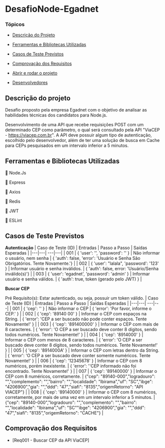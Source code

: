 # DesafioNode-Egadnet

### Tópicos 

- [Descrição do Projeto](#descrição-do-projeto)

- [Ferramentas e Bibliotecas Utilizadas](#ferramentas-e-bibliotecas-utilizadas)

- [Casos de Teste Previstos](#casos-de-teste-previstos)

- [Comprovação dos Requisitos](#comprovação-dos-requisitos)

- [Abrir e rodar o projeto](#abrir-e-rodar-o-projeto)

- [Desenvolvedores](#desenvolvedores)

## Descrição do projeto 
<p align="justify">

 Desafio proposto pela empresa Egadnet com o objetivo de analisar as habilidades técnicas dos candidatos para Node.js. 
 
 Desenvolvimento de uma API que recebe requisições POST com um determinado CEP como parâmetro, o qual será consultado pela API "ViaCEP - https://viacep.com.br". A API deve possuir algum tipo de autenticação, escolhido pelo desenvolvedor, além de ter uma solução de busca em Cache para CEPs pesquisados em um intervalo inferior a 5 minutos.

</p>

## Ferramentas e Bibliotecas Utilizadas

:triangular_flag_on_post: Node.Js

:triangular_flag_on_post: Express

:triangular_flag_on_post: Axios

:triangular_flag_on_post: Redis

:triangular_flag_on_post: JWT

:triangular_flag_on_post: ESLint

## Casos de Teste Previstos

**Autenticação**
| Caso de Teste (ID) | Entradas | Passo a Passo | Saídas Esperadas |
|---|---| ---|---|
| 001 | { 'user': '', 'password': '' } | Não informar o usuário, nem senha | { 'auth': false, 'error': 'Usuário e Senha São Obrigatórios. Tente Novamente.'} |
| 002 | { 'user': "lalala", 'password': '123' } | Informar usuário e senha inválidos. | { 'auth': false, error: 'Usuário/Senha inválido(s)'} |
| 003 | { 'user': 'egadnet', 'password': 'admin' } | Informar usuário e senha válidos. | { 'auth': true, token (gerado pelo JWT) } |

**Buscar CEP**

Pré Requisito(s): Estar autenticado, ou seja, possuir um token válido.
| Caso de Teste (ID) | Entradas | Passo a Passo | Saídas Esperadas |
|---|---| ---|---|
| 001 | { 'cep': '' } | Não informar o CEP | { 'error': 'Por favor, informe o CEP.' } |
| 002 | { 'cep': '89140 00' } | Informar o CEP com espaços na String. | { 'error': 'CEP a ser buscado não pode conter espaços. Tente Novamente!' } |
| 003 | { 'cep': '891400000' } | Informar o CEP com mais de 8 caracteres. | { 'error': 'O CEP a ser buscado deve conter 8 dígitos, sendo todos numéricos. Tente Novamente!' } |
| 004 | { 'cep': '8914000' } | Informar o CEP com menos de 8 caracteres. | { 'error': 'O CEP a ser buscado deve conter 8 dígitos, sendo todos numéricos. Tente Novamente!' } |
| 005 | { 'cep': '8914000A' } | Informar o CEP com letras dentro da String. | { 'error': 'O CEP a ser buscado deve conter somente numéricos. Tente Novamente!' } |
| 006 | { 'cep': '12345678' } | Informar o CEP com 8 numéricos, porém inexistente. | { 'error': ''CEP informado não foi encontrado. Tente Novamente!' } |
| 007 | { 'cep': '89140000' } | Informar o CEP com 8 numéricos, corretamente. | {"cep": "89140-000","logradouro": "","complemento": "","bairro": "","localidade": "Ibirama","uf": "SC","ibge": "4206900","gia": "","ddd": "47","siafi": "8135","origemRetorno": "API VIACEP"} |
| 008 | { 'cep': '89140000' } | Informar o CEP com 8 numéricos, corretamente, por mais de uma vez em um intervalo inferior a 5 minutos. | {"cep": "89140-000","logradouro": "","complemento": "","bairro": "","localidade": "Ibirama","uf": "SC""ibge": "4206900","gia": "","ddd": "47","siafi": "8135","origemRetorno": "CACHE"} |

## Comprovação dos Requisitos

- [Req001 - Buscar CEP da API ViaCEP]
